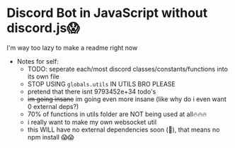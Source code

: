 # Discord Bot in JavaScript without discord.js😱
I'm way too lazy to make a readme right now

* Notes for self:
  * TODO: seperate each/most discord classes/constants/functions into its own file
  * STOP USING `globals.utils` IN UTILS BRO PLEASE
  * pretend that there isnt 9793452e+34 todo's
  * ~~im going insane~~ im going even more insane (like why do i even want 0 external deps?)
  * 70% of functions in utils folder are NOT being used at all🔥🔥🔥
  * i really want to make my own websocket util
  * this WILL have no external dependencies soon (🙏), that means no npm install 😱😱